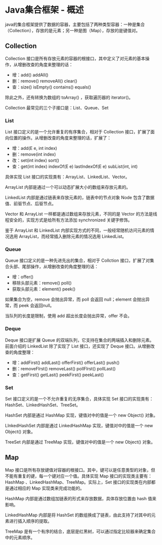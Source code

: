 # Java集合框架 - 概述

java的集合框架提供了数据的容器，主要包括了两种类型容器：一种是集合（Collection），存放的是元素；另一种是图（Map），存放的是键值对。

## Collection

Collection 接口是所有存放元素的容器的根接口，其中定义了对元素的基本操作，从增删改查的角度来整理的话：

- 增：add()  addAll()
- 删：remove() removeAll() clear()
- 查：size() isEmpty() contains() equals()

除此之外，还有转换为数组的 toArray() ，获取遍历器的  iterator()。

Collection 最常见的三个子接口是：List、Queue、Set

### List

List 接口定义的是一个允许重复的有序集合，相对于 Collection 接口，扩展了面向位置的操作。从增删改查的角度来整理的话，扩展了：

- 增：add(E e, int index)
- 删：remove(int index)
- 改：set(int index) sort()
- 查：get(int index) indexOf(E e) lastIndexOf(E e) subList(int, int)

具体实现 List 接口的实现类有：ArrayList、LinkedList、Vector。

ArrayList 内部是通过一个可以动态扩展大小的数组来存放元素的。

LinkedList 内部是通过链表来存放元素的，链表中的节点对象 Node 包含了数据值、前驱节点、后驱节点。

Vector 和 ArrayList 一样都是通过数组来存放元素，不同的是 Vector 的方法是线程安全的，实现方式是给所有方法添加 synchronized 关键字修饰。

鉴于 ArrayList 和 LinkedList 内部实现方式的不同，一般经常随机访问元素的情况选用 ArrayList，而经常插入删除元素的情况选用 LinkedList。

### Queue

Queue 接口定义的是一种先进先出的集合，相对于 Collction 接口，扩展了对集合头部、尾部操作，从增删改查的角度整理的话：

- 增：offer()
- 移除头部元素：remove() poll()
- 获取头部元素：element() peek()

如果集合为空，remove 会抛出异常，而 poll 会返回 null；element 会抛出异常，而 peek 会返回null。

当队列的长度是限制，使用 add 超出长度会抛出异常，offer 不会。

### Deque

Deque 接口是扩展 Queue 的双端队列，它支持在集合的两端插入和删除元素。前面介绍的 LinkedList 除了实现了 List 接口，还实现了 Deque 接口。从增删改查的角度整理：

- 增：addFirst() addLast() offerFirst() offerLast() push()
- 删：removeFIrst() removeLast() pollFIrst() pollLast()
- 查：getFirst() getLast() peekFirst() peekLast()

### Set

Set 接口定义的是一个不允许重复的无序集合，具体实现 Set 接口的实现类有：HashSet、LinkedHashSet、TreeSet。

HashSet 内部是通过 HashMap 实现，键值对中的值是一个 new Object() 对象。

LInkedHashSet 内部是通过 LinkedHashMap 实现，键值对中的值是一个 new Object() 对象。

TreeSet 内部是通过 TreeMap 实现，键值对中的值是一个 new Object() 对象。

## Map

Map 接口是所有存放键值对容器的根接口。其中，键可以是任意类型的对象，但不能有重复的键，每一个键对应一个值。具体实现 Map 接口的实现类主要有：HashMap 、LinkedHashMap、TreeMap。实际上，Set 接口的实现类在内部都是通过相应的 Map 实现类来完成功能的。

HashMap 内部是通过数组加链表的形式来存放数据，具体存放位置由 hash 值来影响。

LinkedHashMap 内部是将 HashSet 的数组换成了链表，由此支持了对其中的元素进行插入顺序的提取。

TreeMap 是有一个有序的结合，底层是红黑树，可以通过指定比较器来确定集合中的元素顺序。
